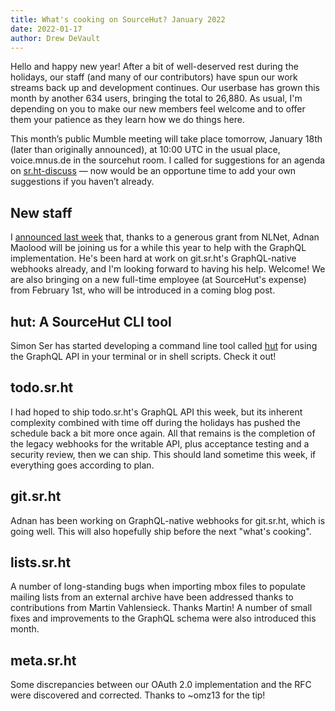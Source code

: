 ```yaml
---
title: What's cooking on SourceHut? January 2022
date: 2022-01-17
author: Drew DeVault
---
```


Hello and happy new year! After a bit of well-deserved rest during the holidays,
our staff (and many of our contributors) have spun our work streams back up and
development continues. Our userbase has grown this month by another 634 users,
bringing the total to 26,880. As usual, I'm depending on you to make our new
members feel welcome and to offer them your patience as they learn how we do
things here.

This month’s public Mumble meeting will take place tomorrow, January 18th (later
than originally announced), at 10:00 UTC in the usual place, voice.mnus.de in
the sourcehut room. I called for suggestions for an agenda on [sr.ht-discuss] —
now would be an opportune time to add your own suggestions if you haven’t
already.

[sr.ht-discuss]: https://lists.sr.ht/~sircmpwn/sr.ht-discuss/%3CCGGODWFWKK0G.3EKBVZZM5KMRA%40taiga%3E

## New staff

I [announced last week][nlnet] that, thanks to a generous grant from NLNet,
Adnan Maolood will be joining us for a while this year to help with the GraphQL
implementation. He's been hard at work on git.sr.ht's GraphQL-native webhooks
already, and I'm looking forward to having his help. Welcome! We are also
bringing on a new full-time employee (at SourceHut's expense) from February 1st,
who will be introduced in a coming blog post.

[nlnet]: /blog/2022-01-10-nlnet-graphql-funding/

## hut: A SourceHut CLI tool

Simon Ser has started developing a command line tool called [hut] for using the
GraphQL API in your terminal or in shell scripts. Check it out!

[hut]: https://sr.ht/~emersion/hut

## todo.sr.ht

I had hoped to ship todo.sr.ht's GraphQL API this week, but its inherent
complexity combined with time off during the holidays has pushed the schedule
back a bit more once again. All that remains is the completion of the legacy
webhooks for the writable API, plus acceptance testing and a security review,
then we can ship. This should land sometime this week, if everything goes
according to plan.

## git.sr.ht

Adnan has been working on GraphQL-native webhooks for git.sr.ht, which is going
well. This will also hopefully ship before the next "what's cooking".

## lists.sr.ht

A number of long-standing bugs when importing mbox files to populate mailing
lists from an external archive have been addressed thanks to contributions from
Martin Vahlensieck. Thanks Martin! A number of small fixes and improvements to
the GraphQL schema were also introduced this month.

## meta.sr.ht

Some discrepancies between our OAuth 2.0 implementation and the RFC were
discovered and corrected. Thanks to ~omz13 for the tip!
